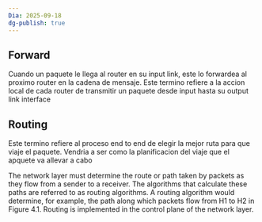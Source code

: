 ```yaml
---
Dia: 2025-09-18
dg-publish: true
---
```

## Forward 
Cuando un paquete le llega al router en su input link, este lo forwardea al proximo router en la cadena de mensaje. Este termino refiere a la accion local de cada router de transmitir un paquete desde input hasta su output link interface



## Routing 
Este termino refiere al proceso end to end de elegir la mejor ruta para que viaje el paquete. 
Vendria a ser como la planificacion del viaje que el apquete va allevar a cabo

The network layer must determine the route or path taken by packets as
they flow from a sender to a receiver. The algorithms that calculate these paths
are referred to as routing algorithms. A routing algorithm would determine, for
example, the path along which packets flow from H1 to H2 in Figure 4.1. Routing
is implemented in the control plane of the network layer.